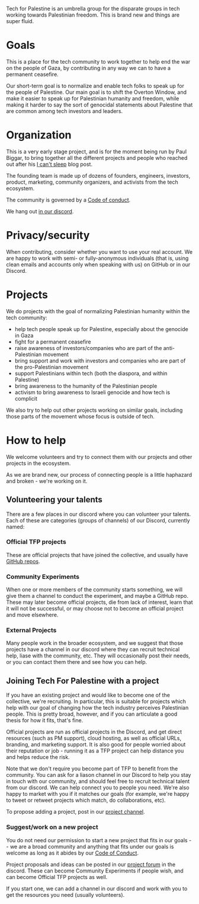 Tech for Palestine is an umbrella group for the disparate groups in tech working
towards Palestinian freedom. This is brand new and things are super fluid.

# Goals

This is a place for the tech community to work together to help end the war on
the people of Gaza, by contributing in any way we can to have a permanent
ceasefire.

Our short-term goal is to normalize and enable tech folks to speak up for the
people of Palestine. Our main goal is to shift the Overton Window, and make it
easier to speak up for Palestinian humanity and freedom, while making it harder
to say the sort of genocidal statements about Palestine that are common among
tech investors and leaders.

# Organization

This is a very early stage project, and is for the moment being run by Paul
Biggar, to bring together all the different projects and people who reached out
after his [I can't sleep](https://blog.paulbiggar.com/i-cant-sleep) blog post.

The founding team is made up of dozens of founders, engineers, investors,
product, marketing, community organizers, and activists from the tech ecosystem.

The community is governed by a [Code of
conduct](https://github.com/techforpalestine/code-of-conduct).

We hang out [in our discord](https://techforpalestine.org/discord-invite).

# Privacy/security

When contributing, consider whether you want to use your real account. We are
happy to work with semi- or fully-anonymous individuals (that is, using clean
emails and accounts only when speaking with us) on GitHub or in our Discord.

# Projects

We do projects with the goal of normalizing Palestinian humanity within the 
tech community:

- help tech people speak up for Palestine, especially about the genocide in Gaza
- fight for a permanent ceasefire
- raise awareness of investors/companies who are part of the anti-Palestinian movement
- bring support and work with investors and companies who are part of the pro-Palestinian movement
- support Palestinians within tech (both the diaspora, and within Palestine)
- bring awareness to the humanity of the Palestinian people
- activism to bring awareness to Israeli genocide and how tech is complicit

We also try to help out other projects working on similar goals, including those
parts of the movement whose focus is outside of tech.

# How to help

We welcome volunteers and try to connect them with our projects and other
projects in the ecosystem.

As we are brand new, our process of connecting people is a little haphazard and
broken - we're working on it.

## Volunteering your talents

There are a few places in our discord where you can volunteer your talents. Each 
of these are categories (groups of channels) of our Discord, currently named:

### Official TFP projects

These are official projects that have joined the collective, and usually have
[GitHub repos](https://github.com/orgs/TechForPalestine/repositories). 

### Community Experiments

When one or more members of the community starts something, we will give them a 
channel to conduct the experiment, and maybe a GitHub repo. These may later become 
official projects, die from lack of interest, learn that it will not be successful, 
or may choose not to become an official project and move elsewhere.

### External Projects

Many people work in the broader ecosystem, and we suggest that those projects have 
a channel in our discord where they can recruit technical help, liase with the community,
etc. They will occasionally post their needs, or you can contact them there and see how 
you can help.

## Joining Tech For Palestine with a project

If you have an existing project and would like to become one of the collective, we're
recruiting. In particular, this is suitable for projects which help with our goal of
changing how the tech industry perceives Palestinian people. This is pretty broad, 
however, and if you can articulate a good thesis for how it fits, that's fine.

Official projects are run as official projects in the Discord, and get direct resources
(such as PM support), cloud hosting, as well as official URLs, branding, and marketing 
support. It is also good for people worried about their reputation or job - running it 
as a TFP project can help distance you and helps reduce the risk.

Note that we don't require you become part of TFP to benefit from the community. You can
ask for a liason channel in our Discord to help you stay in touch with our community, and
should feel free to recruit technical talent from our discord. We can help connect you to
people you need. We're also happy to market with you if it matches our goals (for example,
we're happy to tweet or retweet projects which match, do collaborations, etc).

To propose adding a project, post in our 
[project channel](https://discord.com/channels/1186702814341234740/1192871299509391512).

### Suggest/work on a new project

You do not need our permission to start a new project that fits in our goals --
we are a broad community and anything that fits under our goals is welcome as
long as it abides by our [Code of
Conduct](https://github.com/TechForPalestine/code-of-conduct).

Project proposals and ideas can be posted in our [project forum](https://discord.com/channels/1186702814341234740/1192871299509391512) in the discord. These can become Community Experiments if people wish, and can become Official TFP projects as well.

If you start one, we can add a channel in our discord and work with you to get
the resources you need (usually volunteers).
